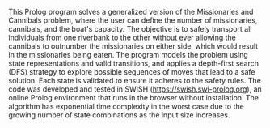 This Prolog program solves a generalized version of the Missionaries and Cannibals problem, where the user can define the number of missionaries, cannibals, and the boat's capacity. The objective is to safely transport all individuals from one riverbank to the other without ever allowing the cannibals to outnumber the missionaries on either side, which would result in the missionaries being eaten. The program models the problem using state representations and valid transitions, and applies a depth-first search (DFS) strategy to explore possible sequences of moves that lead to a safe solution. Each state is validated to ensure it adheres to the safety rules. The code was developed and tested in SWISH (https://swish.swi-prolog.org), an online Prolog environment that runs in the browser without installation. The algorithm has exponential time complexity in the worst case due to the growing number of state combinations as the input size increases.

